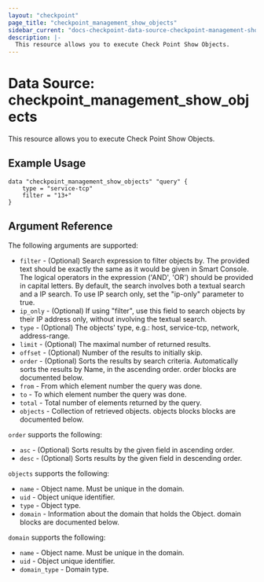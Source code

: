 ```yaml
---
layout: "checkpoint"
page_title: "checkpoint_management_show_objects"
sidebar_current: "docs-checkpoint-data-source-checkpoint-management-show-objects"
description: |-
  This resource allows you to execute Check Point Show Objects.
---
```


# Data Source: checkpoint_management_show_objects

This resource allows you to execute Check Point Show Objects.

## Example Usage


```hcl
data "checkpoint_management_show_objects" "query" {
    type = "service-tcp"
    filter = "13+"
}
```

## Argument Reference

The following arguments are supported:

* `filter` - (Optional) Search expression to filter objects by. The provided text should be exactly the same as it would be given in Smart Console. The logical operators in the expression ('AND', 'OR') should be provided in capital letters. By default, the search involves both a textual search and a IP search. To use IP search only, set the "ip-only" parameter to true.
* `ip_only` - (Optional) If using "filter", use this field to search objects by their IP address only, without involving the textual search.
* `type` - (Optional) The objects' type, e.g.: host, service-tcp, network, address-range.
* `limit` - (Optional) The maximal number of returned results.
* `offset` - (Optional) Number of the results to initially skip.
* `order` - (Optional) Sorts the results by search criteria. Automatically sorts the results by Name, in the ascending order. order blocks are documented below.
* `from` - From which element number the query was done.
* `to` - To which element number the query was done.
* `total` - Total number of elements returned by the query.
* `objects` - Collection of retrieved objects. objects blocks blocks are documented below.

`order` supports the following:

* `asc` - (Optional) Sorts results by the given field in ascending order.
* `desc` - (Optional) Sorts results by the given field in descending order.

`objects` supports the following:

* `name` - Object name. Must be unique in the domain.
* `uid` - Object unique identifier.
* `type` - Object type.
* `domain` - Information about the domain that holds the Object. domain blocks are documented below.

`domain` supports the following:

* `name` - Object name. Must be unique in the domain.
* `uid` - Object unique identifier.
* `domain_type` - Domain type.